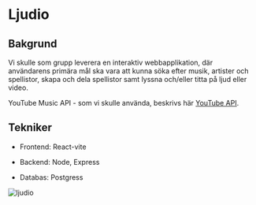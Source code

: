 # Ljudio


## Bakgrund

Vi skulle som grupp leverera en interaktiv webbapplikation, där användarens primära mål ska vara att kunna söka efter musik, artister och spellistor,
skapa och dela spellistor samt lyssna och/eller titta på ljud eller video.

YouTube Music API - som vi skulle använda, beskrivs här [YouTube API](https://yt-music-api.herokuapp.com/).

## Tekniker

- Frontend: React-vite
- Backend: Node, Express

- Databas: Postgress

![ljudio](https://user-images.githubusercontent.com/78469582/154795178-ce05a7a0-3383-44ca-a436-fb0792a803bd.png)
